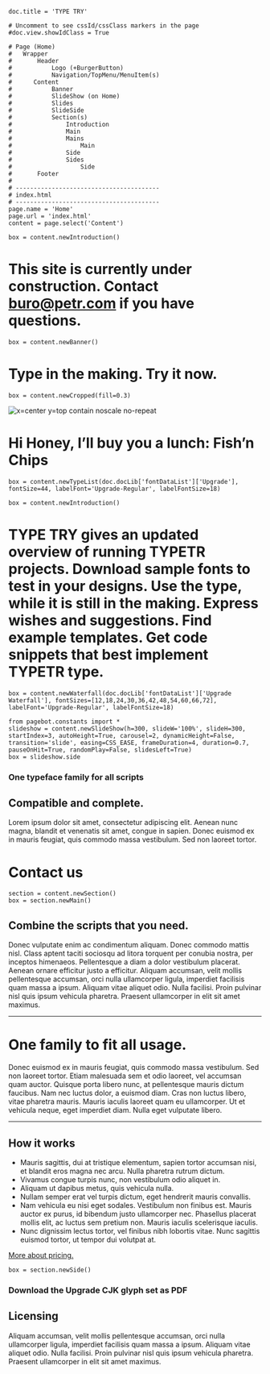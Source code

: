 ~~~
doc.title = 'TYPE TRY'

# Uncomment to see cssId/cssClass markers in the page
#doc.view.showIdClass = True

# Page (Home)
#	Wrapper
#		Header 
#			Logo (+BurgerButton)
#			Navigation/TopMenu/MenuItem(s)
#      Content
#  			Banner
#  			SlideShow (on Home)
#      		Slides
#      		SlideSide
#			Section(s)
#				Introduction
#				Main
#				Mains
#					Main
#				Side
#				Sides
#					Side
#		Footer
#
# ----------------------------------------
# index.html
# ----------------------------------------
page.name = 'Home'
page.url = 'index.html'
content = page.select('Content')

box = content.newIntroduction()
~~~
# This site is currently under construction. Contact [buro@petr.com](mailto:buro@petr.com) if you have questions.

~~~
box = content.newBanner()
~~~
# Type in the making. Try it now.

~~~
box = content.newCropped(fill=0.3)
~~~
![x=center y=top contain noscale no-repeat](images/IMG_4539.JPG)

# Hi Honey, I’ll buy you a lunch: Fish’n Chips
~~~
box = content.newTypeList(doc.docLib['fontDataList']['Upgrade'], fontSize=44, labelFont='Upgrade-Regular', labelFontSize=18)

box = content.newIntroduction()
~~~

# TYPE TRY gives an updated overview of running TYPETR projects. Download sample fonts to test in your designs. Use the type, while it is still in the making. Express wishes and suggestions. Find example templates. Get code snippets that best implement TYPETR type. 

~~~ 
box = content.newWaterfall(doc.docLib['fontDataList']['Upgrade Waterfall'], fontSizes=[12,18,24,30,36,42,48,54,60,66,72], labelFont='Upgrade-Regular', labelFontSize=18)

from pagebot.constants import *
slideshow = content.newSlideShow(h=300, slideW='100%', slideH=300, startIndex=3, autoHeight=True, carousel=2, dynamicHeight=False, transition='slide', easing=CSS_EASE, frameDuration=4, duration=0.7, pauseOnHit=True, randomPlay=False, slidesLeft=True)
box = slideshow.side

~~~
### One typeface family for all scripts

## Compatible and complete.

Lorem ipsum dolor sit amet, consectetur adipiscing elit. Aenean nunc magna, blandit et venenatis sit amet, congue in sapien. Donec euismod ex in mauris feugiat, quis commodo massa vestibulum. Sed non laoreet tortor.  

# Contact us

~~~
section = content.newSection()
box = section.newMain()
~~~
## Combine the scripts that you need.

Donec vulputate enim ac condimentum aliquam. Donec commodo mattis nisl. Class aptent taciti sociosqu ad litora torquent per conubia nostra, per inceptos himenaeos. Pellentesque a diam a dolor vestibulum placerat. Aenean ornare efficitur justo a efficitur. Aliquam accumsan, velit mollis pellentesque accumsan, orci nulla ullamcorper ligula, imperdiet facilisis quam massa a ipsum. Aliquam vitae aliquet odio. Nulla facilisi. Proin pulvinar nisl quis ipsum vehicula pharetra. Praesent ullamcorper in elit sit amet maximus. 

---
# One family to fit all usage.

Donec euismod ex in mauris feugiat, quis commodo massa vestibulum. Sed non laoreet tortor. Etiam malesuada sem et odio laoreet, vel accumsan quam auctor. Quisque porta libero nunc, at pellentesque mauris dictum faucibus. Nam nec luctus dolor, a euismod diam. Cras non luctus libero, vitae pharetra mauris. Mauris iaculis laoreet quam eu ullamcorper. Ut et vehicula neque, eget imperdiet diam. Nulla eget vulputate libero. 

---
## How it works

* Mauris sagittis, dui at tristique elementum, sapien tortor accumsan nisi, et blandit eros magna nec arcu. Nulla pharetra rutrum dictum. 
* Vivamus congue turpis nunc, non vestibulum odio aliquet in. 
* Aliquam ut dapibus metus, quis vehicula nulla. 
* Nullam semper erat vel turpis dictum, eget hendrerit mauris convallis.
* Nam vehicula eu nisi eget sodales. Vestibulum non finibus est. Mauris auctor ex purus, id bibendum justo ullamcorper nec. Phasellus placerat mollis elit, ac luctus sem pretium non. Mauris iaculis scelerisque iaculis.  
* Nunc dignissim lectus tortor, vel finibus nibh lobortis vitae. Nunc sagittis euismod tortor, ut tempor dui volutpat at.

[More about pricing.](pricing.html)

~~~
box = section.newSide()
~~~
### Download the Upgrade CJK glyph set as PDF

## Licensing

Aliquam accumsan, velit mollis pellentesque accumsan, orci nulla ullamcorper ligula, imperdiet facilisis quam massa a ipsum. Aliquam vitae aliquet odio. Nulla facilisi. Proin pulvinar nisl quis ipsum vehicula pharetra. Praesent ullamcorper in elit sit amet maximus. 

